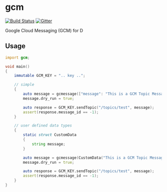 # gcm

[![Build Status](https://travis-ci.org/sigod/gcm.svg?branch=master)](https://travis-ci.org/sigod/gcm)
[![Gitter](https://badges.gitter.im/Join%20Chat.svg)](https://gitter.im/sigod/gcm?utm_source=badge&utm_medium=badge&utm_campaign=pr-badge)

Google Cloud Messaging (GCM) for D

## Usage

```d
import gcm;

void main()
{
	immutable GCM_KEY = ".. key ..";

	// simple
	{
		auto message = gcmessage(["message": "This is a GCM Topic Message!"]);
		message.dry_run = true;

		auto response = GCM_KEY.sendTopic("/topics/test", message);
		assert(response.message_id == -1);
	}

	// user defined data types
	{
		static struct CustomData
		{
			string message;
		}

		auto message = gcmessage(CustomData("This is a GCM Topic Message!"));
		message.dry_run = true;

		auto response = GCM_KEY.sendTopic("/topics/test", message);
		assert(response.message_id == -1);
	}
}
```
